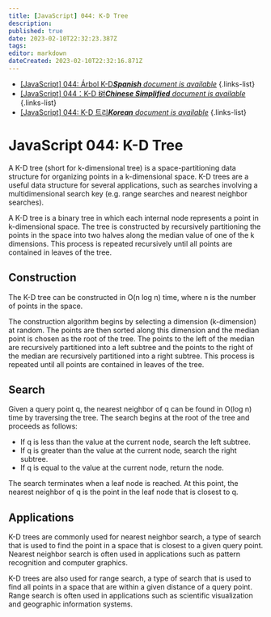 ```yaml
---
title: [JavaScript] 044: K-D Tree
description: 
published: true
date: 2023-02-10T22:32:23.387Z
tags: 
editor: markdown
dateCreated: 2023-02-10T22:32:16.871Z
---
```


- [[JavaScript] 044: Árbol K-D***Spanish** document is available*](/es/Knowledge-base/Algorithm/javascript-044-k-d-tree)
{.links-list}
- [[JavaScript] 044：K-D 树***Chinese Simplified** document is available*](/zh/Knowledge-base/Algorithm/javascript-044-k-d-tree)
{.links-list}
- [[JavaScript] 044: K-D 트리***Korean** document is available*](/ko/Knowledge-base/Algorithm/javascript-044-k-d-tree)
{.links-list}


# JavaScript 044: K-D Tree

A K-D tree (short for k-dimensional tree) is a space-partitioning data structure for organizing points in a k-dimensional space. K-D trees are a useful data structure for several applications, such as searches involving a multidimensional search key (e.g. range searches and nearest neighbor searches).

A K-D tree is a binary tree in which each internal node represents a point in k-dimensional space. The tree is constructed by recursively partitioning the points in the space into two halves along the median value of one of the k dimensions. This process is repeated recursively until all points are contained in leaves of the tree.

## Construction

The K-D tree can be constructed in O(n log n) time, where n is the number of points in the space.

The construction algorithm begins by selecting a dimension (k-dimension) at random. The points are then sorted along this dimension and the median point is chosen as the root of the tree. The points to the left of the median are recursively partitioned into a left subtree and the points to the right of the median are recursively partitioned into a right subtree. This process is repeated until all points are contained in leaves of the tree.

## Search

Given a query point q, the nearest neighbor of q can be found in O(log n) time by traversing the tree. The search begins at the root of the tree and proceeds as follows:

- If q is less than the value at the current node, search the left subtree.
- If q is greater than the value at the current node, search the right subtree.
- If q is equal to the value at the current node, return the node.

The search terminates when a leaf node is reached. At this point, the nearest neighbor of q is the point in the leaf node that is closest to q.

## Applications

K-D trees are commonly used for nearest neighbor search, a type of search that is used to find the point in a space that is closest to a given query point. Nearest neighbor search is often used in applications such as pattern recognition and computer graphics.

K-D trees are also used for range search, a type of search that is used to find all points in a space that are within a given distance of a query point. Range search is often used in applications such as scientific visualization and geographic information systems.